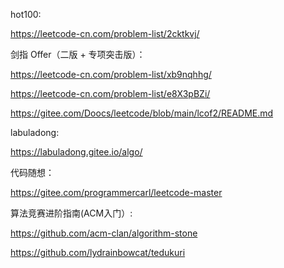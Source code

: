 hot100:

https://leetcode-cn.com/problem-list/2cktkvj/

剑指 Offer（二版 + 专项突击版）：

https://leetcode-cn.com/problem-list/xb9nqhhg/

https://leetcode-cn.com/problem-list/e8X3pBZi/

https://gitee.com/Doocs/leetcode/blob/main/lcof2/README.md

labuladong: 

https://labuladong.gitee.io/algo/

代码随想：

https://gitee.com/programmercarl/leetcode-master

算法竞赛进阶指南(ACM入门）: 

https://github.com/acm-clan/algorithm-stone

https://github.com/lydrainbowcat/tedukuri
